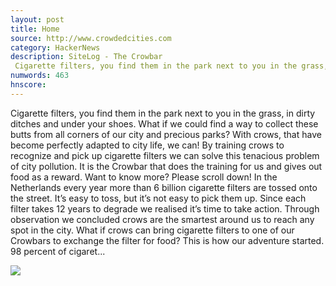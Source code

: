 ```yaml
---
layout: post
title: Home
source: http://www.crowdedcities.com
category: HackerNews
description: SiteLog - The Crowbar  Cigarette filters, you find them in the park next to you in the grass, in dirty ditches and under your shoes. What if we could find a way to colle
numwords: 463
hnscore: 
---
```


Cigarette filters, you find them in the park next to you in the grass, in dirty ditches and under your shoes. What if we could find a way to collect these butts from all corners of our city and precious parks? With crows, that have become perfectly adapted to city life, we can! By training crows to recognize and pick up cigarette filters we can solve this tenacious problem of city pollution. It is the Crowbar that does the training for us and gives out food as a reward. Want to know more? Please scroll down!  In the Netherlands every year more than 6 billion cigarette filters are tossed onto the street. It’s easy to toss, but it’s not easy to pick them up. Since each filter takes 12 years to degrade we realised it’s time to take action.  Through observation we concluded crows are the smartest around us to reach any spot in the city. What if crows can bring cigarette filters to one of our Crowbars to exchange the filter for food? This is how our adventure started.  98 percent of cigaret...

![](http://www.crowdedcities.com/wp-content/uploads/2017/08/Crows_Standing_4-e1501834716413.png)
<!--description-->